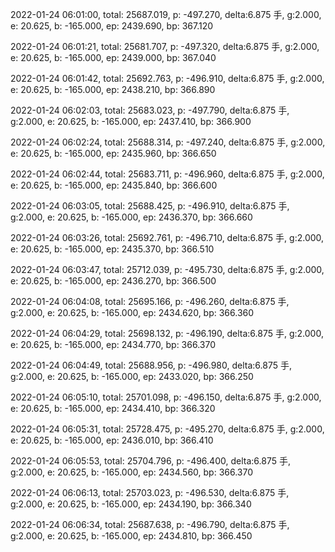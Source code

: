2022-01-24 06:01:00, total: 25687.019, p: -497.270, delta:6.875 手, g:2.000, e: 20.625, b: -165.000, ep: 2439.690, bp: 367.120

2022-01-24 06:01:21, total: 25681.707, p: -497.320, delta:6.875 手, g:2.000, e: 20.625, b: -165.000, ep: 2439.000, bp: 367.040

2022-01-24 06:01:42, total: 25692.763, p: -496.910, delta:6.875 手, g:2.000, e: 20.625, b: -165.000, ep: 2438.210, bp: 366.890

2022-01-24 06:02:03, total: 25683.023, p: -497.790, delta:6.875 手, g:2.000, e: 20.625, b: -165.000, ep: 2437.410, bp: 366.900

2022-01-24 06:02:24, total: 25688.314, p: -497.240, delta:6.875 手, g:2.000, e: 20.625, b: -165.000, ep: 2435.960, bp: 366.650

2022-01-24 06:02:44, total: 25683.711, p: -496.960, delta:6.875 手, g:2.000, e: 20.625, b: -165.000, ep: 2435.840, bp: 366.600

2022-01-24 06:03:05, total: 25688.425, p: -496.910, delta:6.875 手, g:2.000, e: 20.625, b: -165.000, ep: 2436.370, bp: 366.660

2022-01-24 06:03:26, total: 25692.761, p: -496.710, delta:6.875 手, g:2.000, e: 20.625, b: -165.000, ep: 2435.370, bp: 366.510

2022-01-24 06:03:47, total: 25712.039, p: -495.730, delta:6.875 手, g:2.000, e: 20.625, b: -165.000, ep: 2436.270, bp: 366.500

2022-01-24 06:04:08, total: 25695.166, p: -496.260, delta:6.875 手, g:2.000, e: 20.625, b: -165.000, ep: 2434.620, bp: 366.360

2022-01-24 06:04:29, total: 25698.132, p: -496.190, delta:6.875 手, g:2.000, e: 20.625, b: -165.000, ep: 2434.770, bp: 366.370

2022-01-24 06:04:49, total: 25688.956, p: -496.980, delta:6.875 手, g:2.000, e: 20.625, b: -165.000, ep: 2433.020, bp: 366.250

2022-01-24 06:05:10, total: 25701.098, p: -496.150, delta:6.875 手, g:2.000, e: 20.625, b: -165.000, ep: 2434.410, bp: 366.320

2022-01-24 06:05:31, total: 25728.475, p: -495.270, delta:6.875 手, g:2.000, e: 20.625, b: -165.000, ep: 2436.010, bp: 366.410

2022-01-24 06:05:53, total: 25704.796, p: -496.400, delta:6.875 手, g:2.000, e: 20.625, b: -165.000, ep: 2434.560, bp: 366.370

2022-01-24 06:06:13, total: 25703.023, p: -496.530, delta:6.875 手, g:2.000, e: 20.625, b: -165.000, ep: 2434.190, bp: 366.340

2022-01-24 06:06:34, total: 25687.638, p: -496.790, delta:6.875 手, g:2.000, e: 20.625, b: -165.000, ep: 2434.810, bp: 366.450